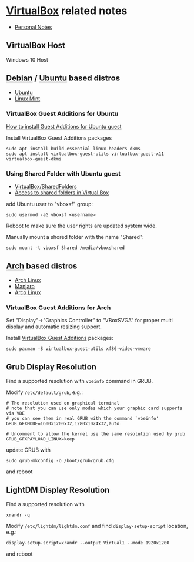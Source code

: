 # [VirtualBox](https://www.virtualbox.org/) related notes

- [Personal Notes](README.md)

## VirtualBox Host

Windows 10 Host

## [Debian](https://www.debian.org/) / [Ubuntu](https://ubuntu.com/) based distros

- [Ubuntu](https://ubuntu.com/)
- [Linux Mint](https://linuxmint.com/)

### VirtualBox Guest Additions for Ubuntu

[How to install Guest Additions for Ubuntu guest](https://askubuntu.com/questions/22743/how-do-i-install-guest-additions-in-a-virtualbox-vm)

Install VirtualBox Guest Additions packages

    sudo apt install build-essential linux-headers dkms
    sudo apt install virtualbox-guest-utils virtualbox-guest-x11 virtualbox-guest-dkms

### Using Shared Folder with Ubuntu guest

- [VirtualBox/SharedFolders](https://help.ubuntu.com/community/VirtualBox/SharedFolders)
- [Access to shared folders in Virtual Box](https://askubuntu.com/questions/161759/how-to-access-a-shared-folder-in-virtualbox#161883)

add Ubuntu user to "vboxsf" group:

    sudo usermod -aG vboxsf <username>

Reboot to make sure the user rights are updated system wide.

Manually mount a shored folder with the name "Shared":

    sudo mount -t vboxsf Shared /media/vboxshared

## [Arch](https://www.archlinux.org/) based distros

- [Arch Linux](https://www.archlinux.org/)
- [Manjaro](https://manjaro.org/)
- [Arco Linux](https://arcolinux.com/)

### VirtualBox Guest Additions for Arch

Set "Display"->"Graphics Controller" to "VBoxSVGA" for proper multi display and automatic resizing support.

Install [VirtualBox Guest Additions](https://wiki.archlinux.org/index.php/VirtualBox#Installation_steps_for_Arch_Linux_guests) packages:

    sudo pacman -S virtualbox-guest-utils xf86-video-vmware

## Grub Display Resolution

Find a supported resolution with `vbeinfo` command in GRUB.

Modify `/etc/default/grub`, e.g.:

    # The resolution used on graphical terminal
    # note that you can use only modes which your graphic card supports via VBE
    # you can see them in real GRUB with the command `vbeinfo'
    GRUB_GFXMODE=1600x1200x32,1280x1024x32,auto
    
    # Uncomment to allow the kernel use the same resolution used by grub
    GRUB_GFXPAYLOAD_LINUX=keep

update GRUB with

    sudo grub-mkconfig -o /boot/grub/grub.cfg

and  reboot

## LightDM Display Resolution

Find a supported resolution with

    xrandr -q

Modify `/etc/lightdm/lightdm.conf` and find `display-setup-script` location, e.g.:

    display-setup-script=xrandr --output Virtual1 --mode 1920x1200

and reboot
